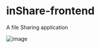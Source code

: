 # inShare-frontend

A file Sharing application 

![image](https://user-images.githubusercontent.com/66193066/123073429-0740b080-d434-11eb-8db7-54f0beb037ca.png)
